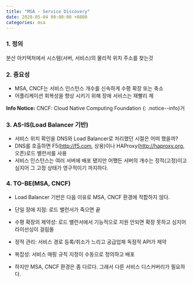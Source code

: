 ```yaml
---
title: "MSA - Service Discovery"
date: 2020-05-04 00:00:00 +0800
categories: msa
---
```


### 1. 정의
분산 아키텍처에서 시스템(서버, 서비스)의 물리적 위치 주소를 찾는것 <br>

### 2. 중요성

- MSA, CNCF는 서비스 인스턴스 개수를 신속하게 수평 확장 또는 축소
- 어플리케이션 회복성을 향상 시키기 위해 장애 서비스는 재빨리 제

**Info Notice:** CNCF: Cloud Native Computing Foundation
{: .notice--info}거

### 3. AS-IS(Load Balancer 기반)
- 서비스 위치 확인을 DNS와 Load Balancer로 처리했던 시절은 어떠 했을까?
- DNS를 호출하면 F5(http://f5.com, 상용)이나 HAProxy(http://haproxy.org, 오픈)로드 밸런서를 사용
- 서비스 인스턴스는 여러 서버에 배포 됐지만 어쨌든 서버의 개수는 정적(고정)이고 심지어 그 고정 상태가 영구적이기 까지하다.

### 4. TO-BE(MSA, CNCF)
- Load Balancer 기반은 다음 이유로 MSA, CNCF 환경에 적합하지 않다.
- 단일 장애 지점: 로드 밸런서가 죽으면 끝
- 수평 확장의 제약성: 로드 밸런서에서 기능적으로 지원 안되면 확장 못하고 심지어 라이선싱이 걸림돌
- 정적 관리: 서비스 경로 등록/취소가 느리고 공급업체 독점적 API가 제약
- 복잡성: 서비스 매핑 규칙 지정이 수동으로 정의하고 배포

- 하지만 MSA, CNCF 환경은 좀 다르다. 그래서 다른 서비스 디스커버리가 필요하다.

